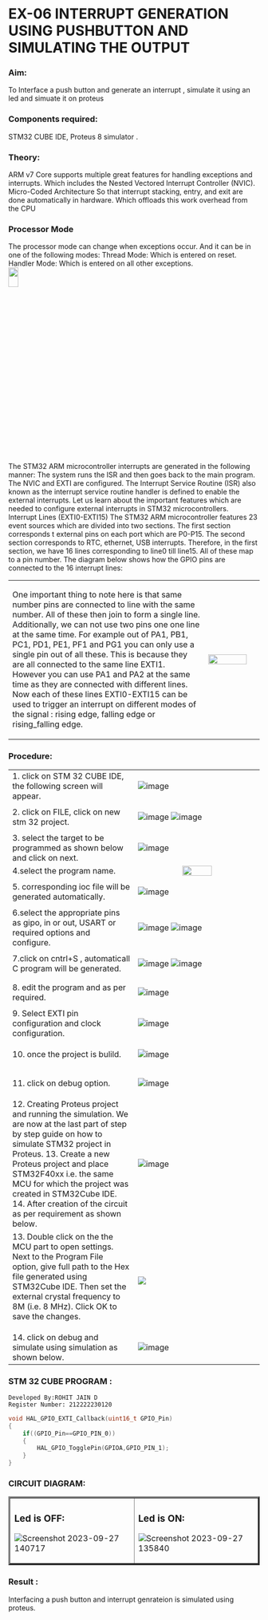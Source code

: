 # EX-06 INTERRUPT GENERATION USING PUSHBUTTON AND SIMULATING THE OUTPUT
### Aim:
To Interface a push button and generate an interrupt , simulate it using an led and simuate it on  proteus 
### Components required:
STM32 CUBE IDE, Proteus 8 simulator .
### Theory:
ARM v7 Core supports multiple great features for handling exceptions and interrupts. Which includes the Nested Vectored Interrupt Controller (NVIC).
Micro-Coded Architecture So that interrupt stacking, entry, and exit are done automatically in hardware. Which offloads this work overhead from the CPU
### Processor Mode
The processor mode can change when exceptions occur. And it can be in one of the following modes:
Thread Mode: Which is entered on reset.
Handler Mode: Which is entered on all other exceptions.<br>
<img height=10% width=20% src="https://github.com/vasanthkumarch/EXPERIMENT-06-INTERRUPT-GENERATION-USING-PUSHBUTTON-AND-SIMULATING-THE-OUTPUT-/assets/36288975/4f52f2d6-4cdb-4315-b2b2-b55dc1639c43"><br>
The STM32 ARM microcontroller interrupts are generated in the following manner:
The system runs the ISR and then goes back to the main program. The NVIC and EXTI are configured. The Interrupt Service Routine (ISR) also known as the interrupt service routine handler is defined to enable the external interrupts.
Let us learn about the important features which are needed to configure external interrupts in STM32 microcontrollers.<br>
Interrupt Lines (EXTI0-EXTI15)
The STM32 ARM microcontroller features 23 event sources which are divided into two sections. The first section corresponds t external pins on each port which are P0-P15. The second section corresponds to RTC, ethernet, USB interrupts. Therefore, in the first section, we have 16 lines corresponding to line0 till line15. All of these map to a pin number.
The diagram below shows how the GPIO pins are connected to the 16 interrupt lines:<br>
<table>
	<tr>
		<td width=78%>
			
			
   One important thing to note here is that same number pins are connected to line with the same number. All of these then join to form a single line. Additionally, we can not use two pins one one line at the same time. For example out of PA1, PB1, PC1, PD1, PE1, PF1 and PG1 you can only use a single pin out of all these. This is because they are all connected to the same line EXTI1. However you can use PA1 and PA2 at the same time as they are connected with different lines.
Now each of these lines EXTI0-EXTI15 can be used to trigger an interrupt on different modes of the signal : rising edge, falling edge or rising_falling edge.
		</td>
  		<td>
	<img height=25% width=90% src="https://github.com/vasanthkumarch/EXPERIMENT-06-INTERRUPT-GENERATION-USING-PUSHBUTTON-AND-SIMULATING-THE-OUTPUT-/assets/36288975/3e1ededb-144c-4103-a64e-9132b7e06e1b">
    		</td>
	</tr>
</table>

### Procedure:
<table>
	<tr>
		<td width=50%>
			1. click on STM 32 CUBE IDE, the following screen will appear.
		</td>
 		<td>
			
![image](https://user-images.githubusercontent.com/36288975/226189166-ac10578c-c059-40e7-8b80-9f84f64bf088.png)
  		</td>
	</tr>
 	<tr>
		<td width=50%>
			2. click on FILE, click on new stm 32 project.
		</td>
 		<td>
			
			
 ![image](https://user-images.githubusercontent.com/36288975/226189215-2d13ebfb-507f-44fc-b772-02232e97c0e3.png)
![image](https://user-images.githubusercontent.com/36288975/226189230-bf2d90dd-9695-4aaf-b2a6-6d66454e81fc.png)
  		</td>
	</tr>
 	<tr>
		<td width=50%>
			3. select the target to be programmed  as shown below and click on next.
		</td>
 		<td>
			
![image](https://user-images.githubusercontent.com/36288975/226189280-ed5dcf1d-dd8d-43ae-815d-491085f4863b.png)
  		</td>
	</tr>
 	<tr>
		<td width=50%>
			4.select the program name.
		</td>
 		<td>
			<div align='center'>
   				<img height=10% width=50% src="https://user-images.githubusercontent.com/36288975/226189316-09832a30-4d1a-4d4f-b8ad-2dc28f137711.png">
   			</div>
  		</td>
	</tr>
 	<tr>
		<td width=50%>
			5. corresponding ioc file will be generated automatically.
		</td>
 		<td>
			
![image](https://user-images.githubusercontent.com/36288975/226189378-3abbdee2-0df6-470f-a3cd-79c74e3d3ad8.png)
  		</td>
	</tr>
 	<tr>
		<td width=50%>
			6.select the appropriate pins as gipo, in or out, USART or required options and configure.
		</td>
 		<td>
			
![image](https://user-images.githubusercontent.com/36288975/226189403-f7179f1a-3eae-4637-826b-ab4ec35ba1e1.png)
![image](https://user-images.githubusercontent.com/36288975/226189425-2b2414ce-49b3-4b61-a260-c658cb2e4152.png)
  		</td>
	</tr>
 	<tr>
		<td width=50%>
			7.click on cntrl+S , automaticall C program will be generated.
		</td>
 		<td>
			
![image](https://user-images.githubusercontent.com/36288975/226189443-8b43451d-0b14-47e4-a20b-cc09c6ad8458.png)
![image](https://user-images.githubusercontent.com/36288975/226189450-85ffa969-2ffb-4788-81e5-72d60fdda0f1.png)
  		</td>
	</tr>
 	<tr>
		<td width=50%>
			8. edit the program and as per required.
		</td>
 		<td>
			
![image](https://user-images.githubusercontent.com/36288975/226189461-a573e62f-a109-4631-a250-a20925758fe0.png)
  		</td>
	</tr>
 	<tr>
		<td width=50%>
			9. Select EXTI pin configuration and clock configuration.
		</td>
 		<td>
			
![image](https://user-images.githubusercontent.com/36288975/226189554-3f7101ac-3f41-48fc-abc7-480bd6218dec.png)
  		</td>
	</tr>
 	<tr>
		<td width=50%>
			10. once the project is bulild.
		</td>
 		<td>
			
![image](https://user-images.githubusercontent.com/36288975/226189577-c61cc1eb-3990-4968-8aa6-aefffc766b70.png)
  		</td>
	</tr>
 	<tr>
		<td width=50%>
			11. click on debug option.
		</td>
 		<td>
			
![image](https://user-images.githubusercontent.com/36288975/226189625-37daa9a3-62e9-42b5-a5ce-2ac63345905b.png)
  		</td>
	</tr>
 	<tr>
		<td width=50%>
			12.  Creating Proteus project and running the simulation.
   We are now at the last part of step by step guide on how to simulate STM32 project in Proteus.
13. Create a new Proteus project and place STM32F40xx i.e. the same MCU for which the project was created in STM32Cube IDE. 
14. After creation of the circuit as per requirement as shown below.
		</td>
 		<td>
			
![image](https://user-images.githubusercontent.com/36288975/233856847-32bea88a-565f-4e01-9c7e-4f7ed546ddf6.png)
  		</td>
	</tr>
 	<tr>
		<td width=50%>
			13. Double click on the the MCU part to open settings. Next to the Program File option, give full path to the Hex file generated using STM32Cube IDE. Then set the external crystal frequency to 8M (i.e. 8 MHz). Click OK to save the changes.
</td>
 		<td>
			
<img src="https://engineeringxpert.com/wp-content/uploads/2022/04/26.png">
  		</td>
	</tr>
 	<tr>
		<td width=50%>
			14. click on debug and simulate using simulation as shown below.
		</td>
 		<td>
			
![image](https://user-images.githubusercontent.com/36288975/233856904-99eb708a-c907-4595-9025-c9dbd89b8879.png)
  		</td>
	</tr>
</table>
 
 
### STM 32 CUBE PROGRAM :
```
Developed By:ROHIT JAIN D
Register Number: 212222230120
```

```C
void HAL_GPIO_EXTI_Callback(uint16_t GPIO_Pin)
{
	if((GPIO_Pin==GPIO_PIN_0))
	{
		HAL_GPIO_TogglePin(GPIOA,GPIO_PIN_1);
	}
}

```
### CIRCUIT DIAGRAM: 

<table border="3">
	<tr>
		<td>

   ### Led is OFF:
   ![Screenshot 2023-09-27 140717](https://github.com/ROHITJAIND/EX-06-INTERRUPT-GENERATION-USING-PUSHBUTTON-AND-SIMULATING-THE-OUTPUT-/assets/118707073/68ebc553-649e-47e0-8e8a-f11eacf7f9df) 
		</td>
  
 <td>

   ### Led is ON:
![Screenshot 2023-09-27 135840](https://github.com/ROHITJAIND/EX-06-INTERRUPT-GENERATION-USING-PUSHBUTTON-AND-SIMULATING-THE-OUTPUT-/assets/118707073/56f09be8-7746-46b6-bc49-626e27a69dec)
  		</td>
	</tr>
</table>
 
### Result :
Interfacing a push button and interrupt genrateion is simulated using proteus.
